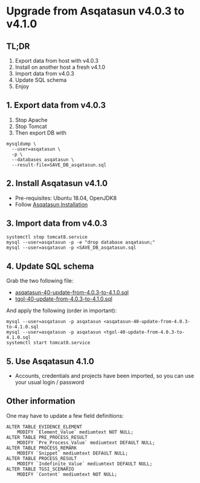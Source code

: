 # Upgrade from Asqatasun v4.0.3 to v4.1.0

## TL;DR

1. Export data from host with v4.0.3
2. Install on another host a fresh v4.1.0
3. Import data from v4.0.3
4. Update SQL schema
5. Enjoy

## 1. Export data from v4.0.3

1. Stop Apache
1. Stop Tomcat
1. Then export DB with

```shell script
mysqldump \
  --user=asqatasun \
  -p \
  --databases asqatasun \
  --result-file=SAVE_DB_asqatasun.sql
```

## 2. Install Asqatasun v4.1.0

* Pre-requisites: Ubuntu 18.04, OpenJDK8
* Follow [Asqatasun Installation](https://doc.asqatasun.org/en/10_Install_doc/Asqatasun/index.html)

## 3. Import data from v4.0.3

```shell script
systemctl stop tomcat8.service
mysql --user=asqatasun -p -e "drop database asqatasun;"
mysql --user=asqatasun -p <SAVE_DB_asqatasun.sql
``` 

## 4. Update SQL schema

Grab the two following file:

* [asqatasun-40-update-from-4.0.3-to-4.1.0.sql](https://raw.githubusercontent.com/Asqatasun/Asqatasun/v4.1.0/engine/asqatasun-resources/src/main/resources/sql-update/asqatasun-40-update-from-4.0.3-to-4.1.0.sql)
* [tgol-40-update-from-4.0.3-to-4.1.0.sql](https://raw.githubusercontent.com/Asqatasun/Asqatasun/v4.1.0/web-app/tgol-resources/src/main/resources/sql-update/tgol-40-update-from-4.0.3-to-4.1.0.sql)

And apply the following (order in important):

```shell script
mysql --user=asqatasun -p asqatasun <asqatasun-40-update-from-4.0.3-to-4.1.0.sql
mysql --user=asqatasun -p asqatasun <tgol-40-update-from-4.0.3-to-4.1.0.sql
systemctl start tomcat8.service
```

## 5. Use Asqatasun 4.1.0

* Accounts, credentials and projects have been imported, so you can use your usual login / password

## Other information

One may have to update a few field definitions:

```mariadb
ALTER TABLE EVIDENCE_ELEMENT
    MODIFY `Element_Value` mediumtext NOT NULL;
ALTER TABLE PRE_PROCESS_RESULT
    MODIFY `Pre_Process_Value` mediumtext DEFAULT NULL;
ALTER TABLE PROCESS_REMARK
    MODIFY `Snippet` mediumtext DEFAULT NULL;
ALTER TABLE PROCESS_RESULT
    MODIFY `Indefinite_Value` mediumtext DEFAULT NULL;
ALTER TABLE TGSI_SCENARIO
    MODIFY `Content` mediumtext NOT NULL;
```
